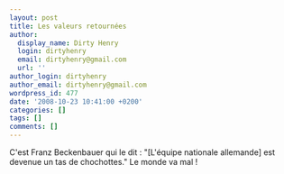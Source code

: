 ```yaml
---
layout: post
title: Les valeurs retournées
author:
  display_name: Dirty Henry
  login: dirtyhenry
  email: dirtyhenry@gmail.com
  url: ''
author_login: dirtyhenry
author_email: dirtyhenry@gmail.com
wordpress_id: 477
date: '2008-10-23 10:41:00 +0200'
categories: []
tags: []
comments: []
---
```

C'est Franz Beckenbauer qui le dit : "[L'équipe nationale allemande] est devenue un tas de chochottes." Le monde va mal !
